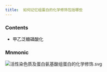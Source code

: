 ```yaml
---
title:  如何记忆组蛋白的化学修饰包括哪些
--- 
```


### Contents
- 甲乙泛糖磷酸化

### Mnmonic
![活性染色质及蛋白氨基酸组蛋白的化学修饰.svg](/note-images/活性染色质及蛋白氨基酸组蛋白的化学修饰.svg)
